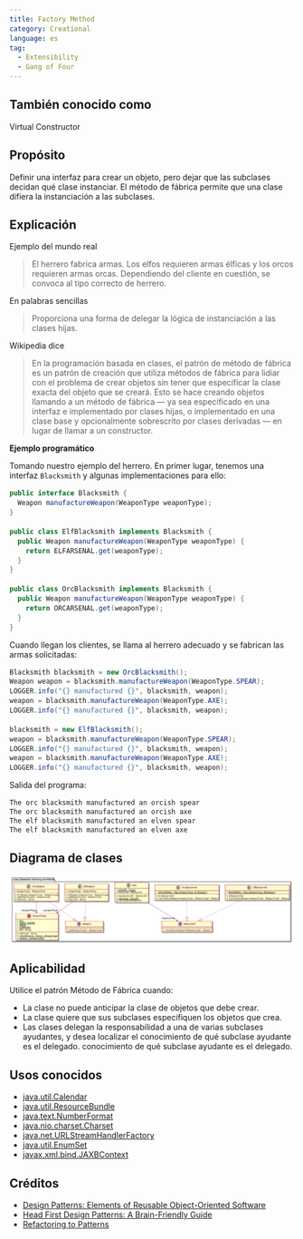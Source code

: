 ```yaml
---
title: Factory Method
category: Creational
language: es
tag:
  - Extensibility
  - Gang of Four
---
```


## También conocido como

Virtual Constructor

## Propósito

Definir una interfaz para crear un objeto, pero dejar que las subclases decidan qué clase instanciar. El método de
fábrica permite que una clase difiera la instanciación a las subclases.

## Explicación

Ejemplo del mundo real

> El herrero fabrica armas. Los elfos requieren armas élficas y los orcos requieren armas orcas. Dependiendo del cliente
> en cuestión, se convoca al tipo correcto de herrero.

En palabras sencillas

> Proporciona una forma de delegar la lógica de instanciación a las clases hijas.

Wikipedia dice

> En la programación basada en clases, el patrón de método de fábrica es un patrón de creación que utiliza métodos de
> fábrica para lidiar con el problema de crear objetos sin tener que especificar la clase exacta del objeto que se
> creará.
> Esto se hace creando objetos llamando a un método de fábrica — ya sea especificado en una interfaz e implementado por
> clases hijas, o implementado en una clase base y opcionalmente sobrescrito por clases derivadas — en lugar de llamar a
> un constructor.

**Ejemplo programático**

Tomando nuestro ejemplo del herrero. En primer lugar, tenemos una interfaz `Blacksmith` y algunas implementaciones para
ello:

```java
public interface Blacksmith {
  Weapon manufactureWeapon(WeaponType weaponType);
}

public class ElfBlacksmith implements Blacksmith {
  public Weapon manufactureWeapon(WeaponType weaponType) {
    return ELFARSENAL.get(weaponType);
  }
}

public class OrcBlacksmith implements Blacksmith {
  public Weapon manufactureWeapon(WeaponType weaponType) {
    return ORCARSENAL.get(weaponType);
  }
}
```

Cuando llegan los clientes, se llama al herrero adecuado y se fabrican las armas solicitadas:

```java
Blacksmith blacksmith = new OrcBlacksmith();
Weapon weapon = blacksmith.manufactureWeapon(WeaponType.SPEAR);
LOGGER.info("{} manufactured {}", blacksmith, weapon);
weapon = blacksmith.manufactureWeapon(WeaponType.AXE);
LOGGER.info("{} manufactured {}", blacksmith, weapon);

blacksmith = new ElfBlacksmith();
weapon = blacksmith.manufactureWeapon(WeaponType.SPEAR);
LOGGER.info("{} manufactured {}", blacksmith, weapon);
weapon = blacksmith.manufactureWeapon(WeaponType.AXE);
LOGGER.info("{} manufactured {}", blacksmith, weapon);
```

Salida del programa:

```
The orc blacksmith manufactured an orcish spear
The orc blacksmith manufactured an orcish axe
The elf blacksmith manufactured an elven spear
The elf blacksmith manufactured an elven axe
```

## Diagrama de clases

![alt text](./etc/factory-method.urm.png "Factory Method pattern diagrama de clases")

## Aplicabilidad

Utilice el patrón Método de Fábrica cuando:

* La clase no puede anticipar la clase de objetos que debe crear.
* La clase quiere que sus subclases especifiquen los objetos que crea.
* Las clases delegan la responsabilidad a una de varias subclases ayudantes, y desea localizar el conocimiento de qué
  subclase ayudante es el delegado. conocimiento de qué subclase ayudante es el delegado.

## Usos conocidos

* [java.util.Calendar](http://docs.oracle.com/javase/8/docs/api/java/util/Calendar.html#getInstance--)
* [java.util.ResourceBundle](http://docs.oracle.com/javase/8/docs/api/java/util/ResourceBundle.html#getBundle-java.lang.String-)
* [java.text.NumberFormat](http://docs.oracle.com/javase/8/docs/api/java/text/NumberFormat.html#getInstance--)
* [java.nio.charset.Charset](http://docs.oracle.com/javase/8/docs/api/java/nio/charset/Charset.html#forName-java.lang.String-)
* [java.net.URLStreamHandlerFactory](http://docs.oracle.com/javase/8/docs/api/java/net/URLStreamHandlerFactory.html#createURLStreamHandler-java.lang.String-)
* [java.util.EnumSet](https://docs.oracle.com/javase/8/docs/api/java/util/EnumSet.html#of-E-)
* [javax.xml.bind.JAXBContext](https://docs.oracle.com/javase/8/docs/api/javax/xml/bind/JAXBContext.html#createMarshaller--)

## Créditos

* [Design Patterns: Elements of Reusable Object-Oriented Software](https://www.amazon.com/gp/product/0201633612/ref=as_li_tl?ie=UTF8&camp=1789&creative=9325&creativeASIN=0201633612&linkCode=as2&tag=javadesignpat-20&linkId=675d49790ce11db99d90bde47f1aeb59)
* [Head First Design Patterns: A Brain-Friendly Guide](https://www.amazon.com/gp/product/0596007124/ref=as_li_tl?ie=UTF8&camp=1789&creative=9325&creativeASIN=0596007124&linkCode=as2&tag=javadesignpat-20&linkId=6b8b6eea86021af6c8e3cd3fc382cb5b)
* [Refactoring to Patterns](https://www.amazon.com/gp/product/0321213351/ref=as_li_tl?ie=UTF8&camp=1789&creative=9325&creativeASIN=0321213351&linkCode=as2&tag=javadesignpat-20&linkId=2a76fcb387234bc71b1c61150b3cc3a7)
